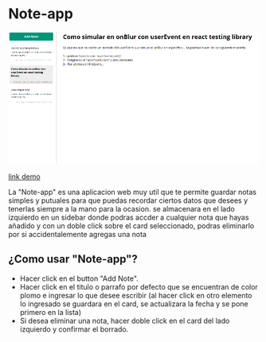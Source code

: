 # Note-app

![noteapp](./preview.png)

[link demo](https://joshuagvc.github.io/note-app)

La "Note-app" es una aplicacion web muy util que te permite guardar notas simples y putuales para que puedas recordar ciertos datos que desees y tenerlas siempre a la mano para la ocasion. se almacenara en el lado izquierdo en un sidebar donde podras accder a cualquier nota que hayas añadido y con un doble click sobre el card seleccionado, podras eliminarlo por si accidentalemente agregas una nota

## ¿Como usar "Note-app"?

- Hacer click en el button "Add Note".
- Hacer click en el titulo o parrafo por defecto que se encuentran de color plomo e ingresar lo que desee escribir (al hacer click en otro elemento lo ingresado se guardara en el card, se actualizara la fecha y se pone primero en la lista)
- Si desea eliminar una nota, hacer doble click en el card del lado izquierdo y confirmar el borrado.
